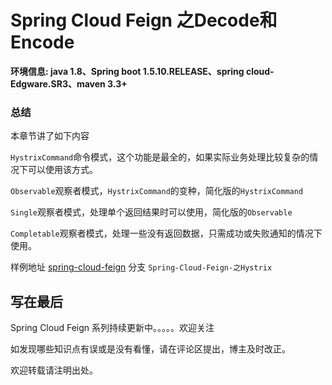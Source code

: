 

# Spring Cloud Feign 之Decode和Encode

**环境信息: java 1.8、Spring boot 1.5.10.RELEASE、spring cloud-Edgware.SR3、maven 3.3+**



### 总结

本章节讲了如下内容

`HystrixCommand`命令模式，这个功能是最全的，如果实际业务处理比较复杂的情况下可以使用该方式。

`Observable`观察者模式，`HystrixCommand`的变种，简化版的`HystrixCommand`

`Single`观察者模式，处理单个返回结果时可以使用，简化版的`Observable`

`Completable`观察者模式，处理一些没有返回数据，只需成功或失败通知的情况下使用。

样例地址 [spring-cloud-feign](https://github.com/ssp1523/spring-cloud-feign/tree/Spring-Cloud-Feign-%E4%B9%8BHystrix)  分支 `Spring-Cloud-Feign-之Hystrix`

## 写在最后

Spring Cloud Feign 系列持续更新中。。。。。欢迎关注

如发现哪些知识点有误或是没有看懂，请在评论区提出，博主及时改正。

欢迎转载请注明出处。

